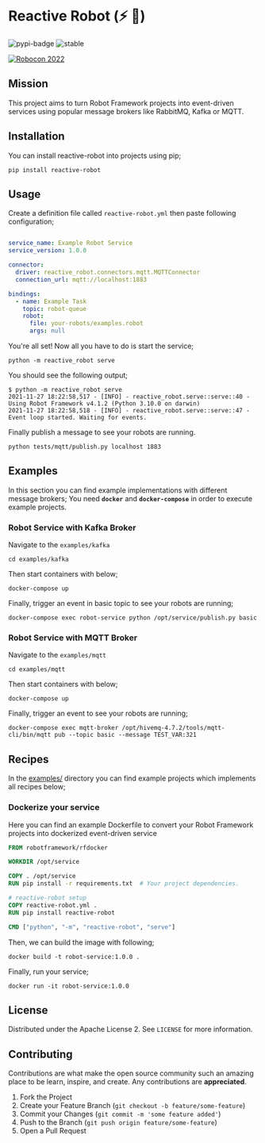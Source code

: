 # Reactive Robot (⚡ 🤖)

![pypi-badge](https://img.shields.io/pypi/v/reactive-robot)
![stable](https://img.shields.io/static/v1?label=status&message=alpha&color=yellow)

[![Robocon 2022](https://img.youtube.com/vi/UTwDfGYj3lw/0.jpg)](https://www.youtube.com/watch?v=UTwDfGYj3lw)


## Mission

This project aims to turn Robot Framework projects into event-driven services using popular message brokers like RabbitMQ, Kafka or MQTT.

## Installation

You can install reactive-robot into projects using pip;

```
pip install reactive-robot
```

## Usage

Create a definition file called `reactive-robot.yml` then paste following configuration;

```yaml

service_name: Example Robot Service
service_version: 1.0.0

connector:
  driver: reactive_robot.connectors.mqtt.MQTTConnector
  connection_url: mqtt://localhost:1883

bindings:
  - name: Example Task
    topic: robot-queue
    robot:
      file: your-robots/examples.robot
      args: null
```

You're all set!
Now all you have to do is start the service;

```
python -m reactive_robot serve
```

You should see the following output;

```
$ python -m reactive_robot serve
2021-11-27 18:22:58,517 - [INFO] - reactive_robot.serve::serve::40 - Using Robot Framework v4.1.2 (Python 3.10.0 on darwin)
2021-11-27 18:22:58,518 - [INFO] - reactive_robot.serve::serve::47 - Event loop started. Waiting for events.
```

Finally publish a message to see your robots are running.

```
python tests/mqtt/publish.py localhost 1883
```
## Examples

In this section you can find example implementations with different message brokers;
You need **`docker`** and **`docker-compose`** in order to execute example projects.

### Robot Service with Kafka Broker

Navigate to the `examples/kafka`
```
cd examples/kafka
```

Then start containers with below; 

```
docker-compose up
```

Finally, trigger an event in basic topic to see your robots are running;

```
docker-compose exec robot-service python /opt/service/publish.py basic 
```


### Robot Service with MQTT Broker

Navigate to the `examples/mqtt`
```
cd examples/mqtt
```

Then start containers with below; 

```
docker-compose up
```

Finally, trigger an event to see your robots are running;

```
docker-compose exec mqtt-broker /opt/hivemq-4.7.2/tools/mqtt-cli/bin/mqtt pub --topic basic --message TEST_VAR:321
```

## Recipes

In the [examples/](examples) directory you can find example projects which implements all recipes below;

### Dockerize your service

Here you can find an example Dockerfile to convert your Robot Framework projects into dockerized event-driven service 

```dockerfile
FROM robotframework/rfdocker

WORKDIR /opt/service

COPY . /opt/service
RUN pip install -r requirements.txt  # Your project dependencies.

# reactive-robot setup
COPY reactive-robot.yml .
RUN pip install reactive-robot

CMD ["python", "-m", "reactive-robot", "serve"]
```

Then, we can build the image with following;

```
docker build -t robot-service:1.0.0 .
```

Finally, run your service;

```
docker run -it robot-service:1.0.0
```


## License

Distributed under the Apache License 2.
See `LICENSE` for more information.

## Contributing

Contributions are what make the open source community such an amazing place to be learn, inspire, and create.
Any contributions are **appreciated**.

1. Fork the Project
2. Create your Feature Branch (`git checkout -b feature/some-feature`)
3. Commit your Changes (`git commit -m 'some feature added'`)
4. Push to the Branch (`git push origin feature/some-feature`)
5. Open a Pull Request

